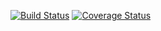 [![Build Status](https://travis-ci.org/terma/jenkins-github-coverage-updater.svg?branch=master)](https://travis-ci.org/terma/jenkins-github-coverage-updater)
[![Coverage Status](https://coveralls.io/repos/github/terma/jenkins-github-coverage-updater/badge.svg?branch=master)](https://coveralls.io/github/terma/jenkins-github-coverage-updater?branch=master)

